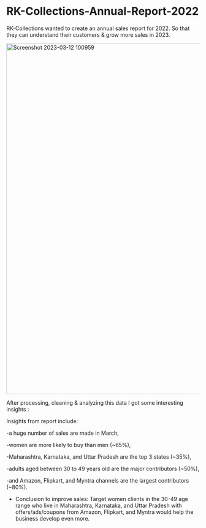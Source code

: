 # RK-Collections-Annual-Report-2022

 RK-Collections wanted to create an annual sales report for 2022. So that they can understand their customers & grow more sales in 2023.
 
 <img width="915" alt="Screenshot 2023-03-12 100959" src="https://user-images.githubusercontent.com/100594641/224561922-1a35ab24-5a08-441c-9a7a-3067bf715b8f.png">

After processing, cleaning & analyzing this data I got some interesting insights :

Insights from  report include:

-a huge number of sales are made in March,

-women are more likely to buy than men (~65%), 

-Maharashtra, Karnataka, and Uttar Pradesh are the top 3 states (~35%),

-adults aged between 30 to 49 years old are the major contributors (~50%), 

-and Amazon, Flipkart, and Myntra channels are the largest contributors (~80%).

 - Conclusion to improve sales: Target women clients in the 30-49 age range who live in Maharashtra, Karnataka, and Uttar Pradesh with offers/ads/coupons from Amazon, Flipkart, and Myntra would help the business develop even more.
